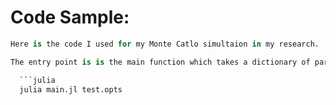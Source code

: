 # Code Sample: 
```python
Here is the code I used for my Monte Catlo simultaion in my research.

The entry point is is the main function which takes a dictionary of parameters as an argument.

  ```julia
  julia main.jl test.opts
  ```
